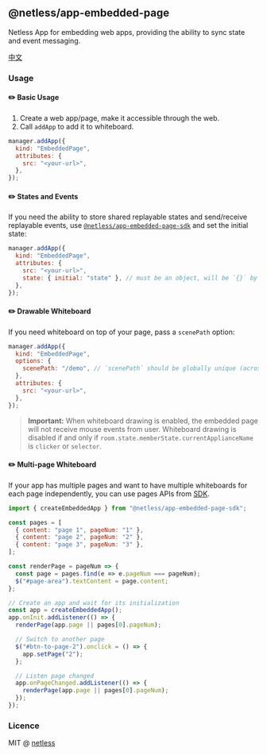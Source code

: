 ## @netless/app-embedded-page

Netless App for embedding web apps, providing the ability to sync state and event messaging.

[中文](./README-zh.md)

### Usage

#### ✏️ Basic Usage

1. Create a web app/page, make it accessible through the web.
2. Call `addApp` to add it to whiteboard.

```js
manager.addApp({
  kind: "EmbeddedPage",
  attributes: {
    src: "<your-url>",
  },
});
```

#### ✏️ States and Events

If you need the ability to store shared replayable states and send/receive replayable events, use [`@netless/app-embedded-page-sdk`](https://github.com/netless-io/netless-app/tree/master/packages/app-embedded-page-sdk) and set the initial state:

```js
manager.addApp({
  kind: "EmbeddedPage",
  attributes: {
    src: "<your-url>",
    state: { initial: "state" }, // must be an object, will be `{}` by default
  },
});
```

#### ✏️ Drawable Whiteboard

If you need whiteboard on top of your page, pass a `scenePath` option:

```js
manager.addApp({
  kind: "EmbeddedPage",
  options: {
    scenePath: "/demo", // `scenePath` should be globally unique (across apps).
  },
  attributes: {
    src: "<your-url>",
  },
});
```

> **Important:** When whiteboard drawing is enabled, the embedded page will not receive mouse events from user. Whiteboard drawing is disabled if and only if `room.state.memberState.currentApplianceName` is `clicker` or `selector`.

#### ✏️ Multi-page Whiteboard

If your app has multiple pages and want to have multiple whiteboards for each page independently, you can use pages APIs from [SDK](https://github.com/netless-io/netless-app/tree/master/packages/app-embedded-page-sdk).

```js
import { createEmbeddedApp } from "@netless/app-embedded-page-sdk";

const pages = [
  { content: "page 1", pageNum: "1" },
  { content: "page 2", pageNum: "2" },
  { content: "page 3", pageNum: "3" },
];

const renderPage = pageNum => {
  const page = pages.find(e => e.pageNum === pageNum);
  $("#page-area").textContent = page.content;
};

// Create an app and wait for its initialization
const app = createEmbeddedApp();
app.onInit.addListener(() => {
  renderPage(app.page || pages[0].pageNum);

  // Switch to another page
  $("#btn-to-page-2").onclick = () => {
    app.setPage("2");
  };

  // Listen page changed
  app.onPageChanged.addListener(() => {
    renderPage(app.page || pages[0].pageNum);
  });
});
```

### Licence

MIT @ [netless](https://github.com/netless-io)
